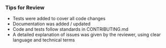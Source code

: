 

### Tips for Review

- Tests were added to cover all code changes
- Documentation was added / updated
- Code and tests follow standards in CONTRIBUTING.md
- A detailed explanation of issues was given by the reviewer, using clear language and technical terms
